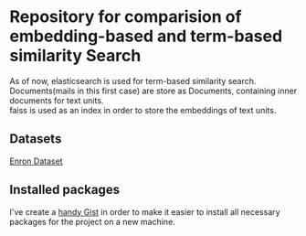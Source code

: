 # Repository for comparision of embedding-based and term-based similarity Search

As of now, elasticsearch is used for term-based similarity search. Documents(mails in this first case) are store as Documents, containing inner documents for text units.  
faiss is used as an index in order to store the embeddings of text units. 


## Datasets
[Enron Dataset](https://www.cs.cmu.edu/~enron/enron_mail_20150507.tar.gz)

## Installed packages 
I've create a [handy Gist](https://gist.github.com/MattesR/ecb4c338bbf7b9975b025217e09e1a97) 
in order to make it easier to install all necessary packages for the project on a new machine.
